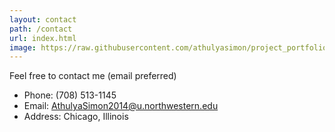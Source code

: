```yaml
---
layout: contact
path: /contact
url: index.html
image: https://raw.githubusercontent.com/athulyasimon/project_portfolio/gh-pages/public/images/wildcat.jpg
---
```


Feel free to contact me (email preferred)

* Phone: (708) 513-1145
* Email: AthulyaSimon2014@u.northwestern.edu
* Address: Chicago, Illinois


